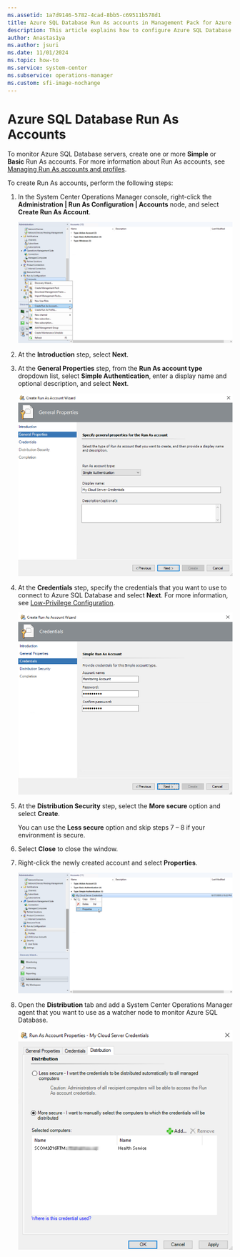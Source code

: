 ```yaml
---
ms.assetid: 1a7d9146-5782-4cad-8bb5-c69511b578d1
title: Azure SQL Database Run As accounts in Management Pack for Azure SQL Database
description: This article explains how to configure Azure SQL Database run as accounts in Management Pack for Azure SQL Database
author: Anastas1ya
ms.author: jsuri
ms.date: 11/01/2024
ms.topic: how-to
ms.service: system-center
ms.subservice: operations-manager
ms.custom: sfi-image-nochange
---
```


# Azure SQL Database Run As Accounts

To monitor Azure SQL Database servers, create one or more **Simple** or **Basic** Run As accounts. For more information about Run As accounts, see [Managing Run As accounts and profiles](manage-security-maintain-runas-profiles.md).

To create Run As accounts, perform the following steps:

1. In the System Center Operations Manager console, right-click the **Administration | Run As Configuration | Accounts** node, and select **Create Run As Account**.

    ![Screenshot showing Create Run As Accounts.](./media/azure-sql-management-pack/creating-run-as-accounts.png)

2. At the **Introduction** step, select **Next**.

3. At the **General Properties** step, from the **Run As account type** dropdown list, select **Simple Authentication**, enter a display name and optional description, and select **Next**.

    ![Screenshot showing General properties.](./media/azure-sql-management-pack/configuring-general-properties-run-as.png)

4. At the **Credentials** step, specify the credentials that you want to use to connect to Azure SQL Database and select **Next**. For more information, see [Low-Privilege Configuration](azure-sql-management-pack-low-privilege-configuration.md).

    ![Screenshot showing Set credentials.](./media/azure-sql-management-pack/configuring-credentials.png)

5. At the **Distribution Security** step, select the **More secure** option and select **Create**.

    You can use the **Less secure** option and skip steps 7 – 8 if your environment is secure.

6. Select **Close** to close the window.

7. Right-click the newly created account and select **Properties**.

    ![Screenshot showing Account properties.](./media/azure-sql-management-pack/account-properties.png)

8. Open the **Distribution** tab and add a System Center Operations Manager agent that you want to use as a watcher node to monitor Azure SQL Database.

    ![Screenshot showing Add agent.](./media/azure-sql-management-pack/adding-agent.png)
